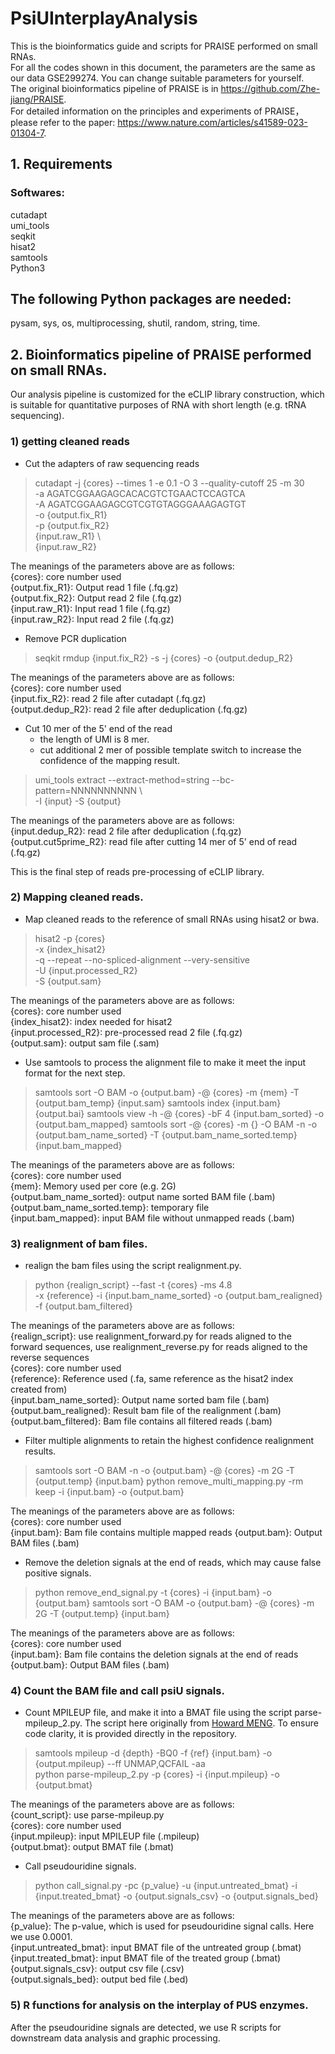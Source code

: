 # PsiUInterplayAnalysis

This is the bioinformatics guide and scripts for PRAISE performed on small RNAs.   
For all the codes shown in this document, the parameters are the same as our data GSE299274. You can change suitable parameters for yourself.  
The original bioinformatics pipeline of PRAISE is in https://github.com/Zhe-jiang/PRAISE.  
For detailed information on the principles and experiments of PRAISE， please refer to the paper: https://www.nature.com/articles/s41589-023-01304-7.

## 1. Requirements
### Softwares:
cutadapt  
umi_tools  
seqkit  
hisat2  
samtools  
Python3  
## The following Python packages are needed:  
pysam, sys, os, multiprocessing, shutil, random, string, time.

## 2. Bioinformatics pipeline of PRAISE performed on small RNAs.
Our analysis pipeline is customized for the eCLIP library construction, which is suitable for quantitative purposes of RNA with short length (e.g. tRNA sequencing).

### 1) getting cleaned reads
- Cut the adapters of raw sequencing reads
> cutadapt -j {cores} --times 1 -e 0.1 -O 3 --quality-cutoff 25 -m 30 \
> -a AGATCGGAAGAGCACACGTCTGAACTCCAGTCA \
> -A AGATCGGAAGAGCGTCGTGTAGGGAAAGAGTGT \
> -o {output.fix_R1} \
> -p {output.fix_R2} \
> {input.raw_R1} \  
> {input.raw_R2}
  
The meanings of the parameters above are as follows:  
{cores}: core number used  
{output.fix_R1}: Output read 1 file (.fq.gz)  
{output.fix_R2}: Output read 2 file (.fq.gz)  
{input.raw_R1}: Input read 1 file (.fq.gz)  
{input.raw_R2}: Input read 2 file (.fq.gz)  

- Remove PCR duplication
> seqkit rmdup {input.fix_R2} -s -j {cores} -o {output.dedup_R2}  
  
The meanings of the parameters above are as follows:  
{cores}: core number used  
{input.fix_R2}: read 2 file after cutadapt (.fq.gz)  
{output.dedup_R2}:  read 2 file after deduplication (.fq.gz)  

- Cut 10 mer of the 5' end of the read
  + the length of UMI is 8 mer.
  + cut additional 2 mer of possible template switch to increase the confidence of the mapping result.
> umi_tools extract --extract-method=string --bc-pattern=NNNNNNNNNN \  
> -I {input} -S {output}
  
The meanings of the parameters above are as follows:  
{input.dedup_R2}: read 2 file after deduplication (.fq.gz)  
{output.cut5prime_R2}: read file after cutting 14 mer of 5' end of read (.fq.gz)   

This is the final step of reads pre-processing of eCLIP library.

### 2) Mapping cleaned reads.
- Map cleaned reads to the reference of small RNAs using hisat2 or bwa.
> hisat2 -p {cores} \
> -x {index_hisat2} \
> -q --repeat --no-spliced-alignment --very-sensitive \
> -U {input.processed_R2} \
> -S {output.sam}  

The meanings of the parameters above are as follows:  
{cores}: core number used  
{index_hisat2}: index needed for hisat2  
{input.processed_R2}: pre-processed read 2 file (.fq.gz)  
{output.sam}: output sam file (.sam)  

- Use samtools to process the alignment file to make it meet the input format for the next step.
> samtools sort -O BAM -o {output.bam} -@ {cores} -m {mem} -T {output.bam_temp} {input.sam}
> samtools index {input.bam} {output.bai}
> samtools view -h -@ {cores} -bF 4 {input.bam_sorted} -o {output.bam_mapped}
> samtools sort -@ {cores} -m {} -O BAM -n -o {output.bam_name_sorted} -T {output.bam_name_sorted.temp} {input.bam_mapped}

The meanings of the parameters above are as follows:  
{cores}: core number used  
{mem}: Memory used per core (e.g. 2G)  
{output.bam_name_sorted}: output name sorted BAM file (.bam)  
{output.bam_name_sorted.temp}: temporary file  
{input.bam_mapped}: input BAM file without unmapped reads (.bam)  

### 3) realignment of bam files.
- realign the bam files using the script realignment.py.
> python {realign_script} --fast -t {cores} -ms 4.8 \
> -x {reference} -i {input.bam_name_sorted} -o {output.bam_realigned} -f {output.bam_filtered}

The meanings of the parameters above are as follows:   
{realign_script}: use realignment_forward.py for reads aligned to the forward sequences, use realignment_reverse.py for reads aligned to the reverse sequences  
{cores}: core number used  
{reference}: Reference used (.fa, same reference as the hisat2 index created from)  
{input.bam_name_sorted}: Output name sorted bam file (.bam)  
{output.bam_realigned}: Result bam file of the realignment (.bam)  
{output.bam_filtered}: Bam file contains all filtered reads (.bam)  

- Filter multiple alignments to retain the highest confidence realignment results.
> samtools sort -O BAM -n -o {output.bam} -@ {cores} -m 2G -T {output.temp} {input.bam}
> python remove_multi_mapping.py -rm keep -i {input.bam} -o {output.bam}

The meanings of the parameters above are as follows:   
{cores}: core number used  
{input.bam}: Bam file contains multiple mapped reads
{output.bam}: Output BAM files (.bam)

- Remove the deletion signals at the end of reads, which may cause false positive signals.
> python remove_end_signal.py -t {cores} -i {input.bam} -o {output.bam}
> samtools sort -O BAM -o {output.bam} -@ {cores} -m 2G -T {output.temp} {input.bam}

The meanings of the parameters above are as follows:  
{cores}: core number used  
{input.bam}: Bam file contains the deletion signals at the end of reads
{output.bam}: Output BAM files (.bam)

### 4) Count the BAM file and call psiU signals.

- Count MPILEUP file, and make it into a BMAT file using the script parse-mpileup_2.py. The script here originally from [Howard MENG](https://github.com/MengHoward). To ensure code clarity, it is provided directly in the repository.  
> samtools mpileup -d {depth} -BQ0 -f {ref} {input.bam} -o {output.mpileup} --ff UNMAP,QCFAIL -aa  
> python parse-mpileup_2.py -p {cores} -i {input.mpileup} -o {output.bmat}  

The meanings of the parameters above are as follows:   
{count_script}: use parse-mpileup.py  
{cores}: core number used  
{input.mpileup}: input MPILEUP file (.mpileup)  
{output.bmat}: output BMAT file (.bmat)  

- Call pseudouridine signals.
> python call_signal.py -pc {p_value} -u {input.untreated_bmat} -i {input.treated_bmat} -o {output.signals_csv} -o {output.signals_bed}

The meanings of the parameters above are as follows:  
{p_value}: The p-value, which is used for pseudouridine signal calls. Here we use 0.0001.  
{input.untreated_bmat}: input BMAT file of the untreated group (.bmat)  
{input.treated_bmat}: input BMAT file of the treated group (.bmat)  
{output.signals_csv}: output csv file (.csv)  
{output.signals_bed}: output bed file (.bed)  

### 5) R functions for analysis on the interplay of PUS enzymes.
After the pseudouridine signals are detected, we use R scripts for downstream data analysis and graphic processing.






